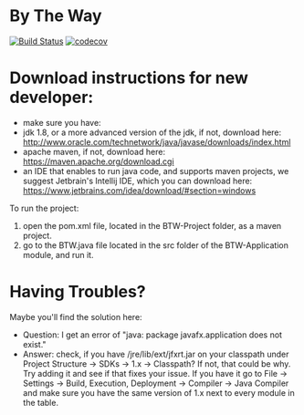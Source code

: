 # By The Way
  [![Build Status](https://travis-ci.org/TechnionYearlyProject/BTW.svg?branch=master)](https://travis-ci.org/TechnionYearlyProject/BTW)
  [![codecov](https://codecov.io/gh/TechnionYearlyProject/BTW/branch/master/graph/badge.svg)](https://codecov.io/gh/TechnionYearlyProject/BTW)

# Download instructions for new developer:

* make sure you have:
* jdk 1.8, or a more advanced version of the jdk, if not, download here: http://www.oracle.com/technetwork/java/javase/downloads/index.html
* apache maven, if not, download here: https://maven.apache.org/download.cgi
* an IDE that enables to run java code, and supports maven projects, we suggest Jetbrain's Intellij IDE, which you can download here: https://www.jetbrains.com/idea/download/#section=windows

To run the project:
1. open the pom.xml file, located in the BTW-Project folder, as a maven project.
2. go to the BTW.java file located in the src folder of the BTW-Application module, and run it.

# Having Troubles?

Maybe you'll find the solution here:

* Question: I get an error of "java: package javafx.application does not exist."
* Answer: check, if you have <Java SDK root>/jre/lib/ext/jfxrt.jar on your classpath under Project Structure -> SDKs -> 1.x -> Classpath? If not, that could be why. Try adding it and see if that fixes your issue. If you have it go to File -> Settings -> Build, Execution, Deployment -> Compiler -> Java Compiler and make sure you have the same version of 1.x next to every module in the table.
